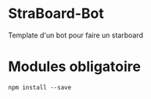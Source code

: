 # StraBoard-Bot
Template d'un bot pour faire un starboard

# Modules obligatoire
```
npm install --save 
```
